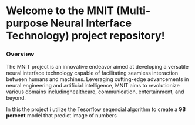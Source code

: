 <h1>Welcome to the MNIT (Multi-purpose Neural Interface Technology) project repository!</h1>

<h3>Overview</h3>
<p>The MNIT project is an innovative endeavor aimed at developing a versatile neural interface technology capable of facilitating seamless interaction between humans and machines. Leveraging cutting-edge advancements in neural engineering and artificial intelligence, MNIT aims to revolutionize various domains includinghealthcare, communication, entertainment, and beyond.</p>

<p>In this the project i utilize the Tesorflow seqencial algorithm to create a <strong>98 percent</strong> model that predict image of numbers</p>
